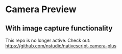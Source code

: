 # Camera Preview
## With image capture functionality

This repo is no longer active.
Check out: https://github.com/nstudio/nativescript-camera-plus
